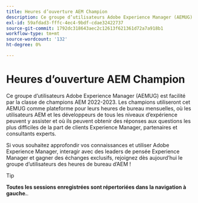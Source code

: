 ```yaml
---
title: Heures d’ouverture AEM Champion
description: Ce groupe d’utilisateurs Adobe Experience Manager (AEMUG) est facilité par la classe de champions AEM 2022-2023. Les champions utiliseront cet AEMUG comme plateforme pour leurs heures de bureau mensuelles.
exl-id: 59afdad3-fffc-4ec4-9bdf-cdae32422737
source-git-commit: 1792dc318643aec2c12613f621361d72a7a918b1
workflow-type: tm+mt
source-wordcount: '132'
ht-degree: 0%

---
```


# Heures d’ouverture AEM Champion

Ce groupe d’utilisateurs Adobe Experience Manager (AEMUG) est facilité par la classe de champions AEM 2022-2023. Les champions utiliseront cet AEMUG comme plateforme pour leurs heures de bureau mensuelles, où les utilisateurs AEM et les développeurs de tous les niveaux d’expérience peuvent y assister et où ils peuvent obtenir des réponses aux questions les plus difficiles de la part de clients Experience Manager, partenaires et consultants experts.

Si vous souhaitez approfondir vos connaissances et utiliser Adobe Experience Manager, interagir avec des leaders de pensée Experience Manager et gagner des échanges exclusifs, rejoignez dès aujourd’hui le groupe d’utilisateurs des heures de bureau d’AEM !

<!--
## What's New

<table>
<tr>
  <td>
    <a href="https://experienceleague.adobe.com/docs/events/apac-commerce-recordings/2023/adobes-paas-cloud-commerce.html">
      <img alt="Adobe Commerce Site Wide Analysis Tool" src="https://video.tv.adobe.com/v/3419132?format=jpeg" />
    </a>
     <div>
      <a href="https://experienceleague.adobe.com/docs/events/apac-commerce-recordings/2023/adobes-paas-cloud-commerce.html">
        <strong>Streamline Your Business with Adobe's PaaS Cloud Commerce</strong>
      </a>
    </div>
    <p>
    <em>Join our webinar to discover the benefits of Adobe's Commerce Cloud PaaS solution, whether you're self-hosting and curious about PaaS or an existing customer seeking to optimize your setup.</em>
    <p>
  </td>
  <td>
    <a href="https://experienceleague.adobe.com/docs/events/apac-commerce-recordings/2023/ai-personalisation.html">
      <img alt="Benefits of upgrading to Adobe Commerce 2.4.4" src="https://video.tv.adobe.com/v/3419107?format=jpeg" />
    </a>
     <div>
      <a href="https://experienceleague.adobe.com/docs/events/apac-commerce-recordings/2023/ai-personalisation.html">
        <strong>AI Powered Personalisation</strong>
      </a>
    </div>
    <p>
    <em>Harness the power of AI for an exceptional customer experience with Adobe's investment in AI and its integration into Commerce.</em>
    <p>
  </td>
  <td>
    <a href="https://experienceleague.adobe.com/docs/events/apac-commerce-recordings/2023/composable-commerce.html">
      <img alt="Composable commerce strategies for scalable and agile e-commerce" src="https://video.tv.adobe.com/v/3420655?format=jpeg" />
    </a>
     <div>
      <a href="https://experienceleague.adobe.com/docs/events/apac-commerce-recordings/2023/composable-commerce.html">
        <strong>Composable commerce strategies for scalable and agile e-commerce</strong>
      </a>
    </div>
    <p>
    <em>Join us for an insightful webinar that will delve into the world of composable architecture and how it is revolutionising the e-commerce landscape.</em>
    <p>
  </td>  
</tr>
</table>
-->

>[!TIP]
>
>**Toutes les sessions enregistrées sont répertoriées dans la navigation à gauche.**.
